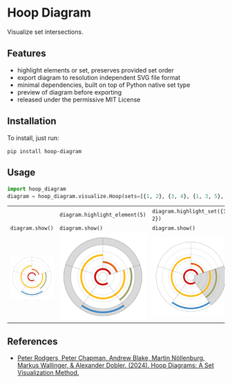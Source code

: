 # Hoop Diagram
Visualize set intersections.
## Features
* highlight elements or set, preserves provided set order
* export diagram to resolution independent SVG file format
* minimal dependencies, built on top of Python native set type
* preview of diagram before exporting
* released under the permissive MIT License
## Installation
To install, just run:
```
pip install hoop-diagram
```
## Usage
```python
import hoop_diagram
diagram = hoop_diagram.visualize.Hoop(sets=[{1, 2}, {3, 4}, {1, 3, 5}, {1, 5}])
```
| | | |
|---|---|---|
| |`diagram.highlight_element(5)` | `diagram.highlight_set({1, 2})` |
|`diagram.show()` |`diagram.show()` | `diagram.show()` |
| ![Standard Visualization](assets/standard.svg) | ![Visualization with Highlighted Element](assets/highlighted_element.svg) | ![Visualization with Highlighted Set](assets/highlighted_set.svg) |
## References
* [Peter Rodgers, Peter Chapman, Andrew Blake, Martin Nöllenburg, Markus Wallinger, & Alexander Dobler. (2024). Hoop Diagrams: A Set Visualization Method.](https://arxiv.org/abs/2406.13260)